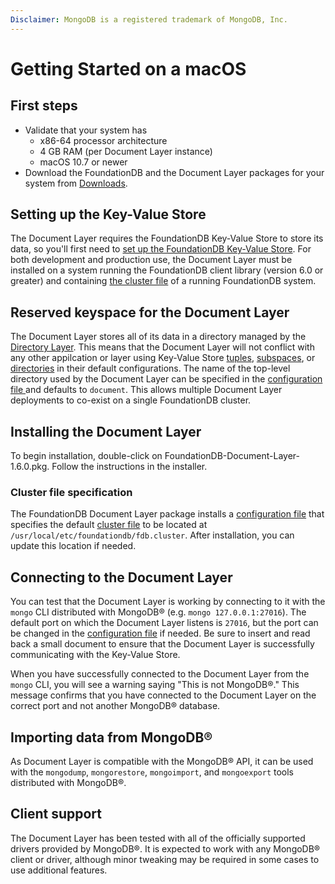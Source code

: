 ```yaml
---
Disclaimer: MongoDB is a registered trademark of MongoDB, Inc.
---
```


# Getting Started on a macOS

## First steps

* Validate that your system has
    * x86-64 processor architecture
    * 4 GB RAM (per Document Layer instance)
    * macOS 10.7 or newer
* Download the FoundationDB and the Document Layer packages for your system from [Downloads](https://apple.github.io/foundationdb/downloads.html).


## Setting up the Key-Value Store

The Document Layer requires the FoundationDB Key-Value Store to store
its data, so you'll first need to [set up the FoundationDB Key-Value
Store](https://apple.github.io/foundationdb/getting-started-mac.html).
For both development and production use, the Document Layer must be
installed on a system running the FoundationDB client library (version
6.0 or greater) and containing [the cluster
file](https://apple.github.io/foundationdb/administration.html#cluster-files)
of a running FoundationDB system.

## Reserved keyspace for the Document Layer

The Document Layer stores all of its data in a directory managed by the
[Directory Layer](https://apple.github.io/foundationdb/developer-guide.html#directories).
This means that the Document Layer will not conflict with any other
appilcation or layer using Key-Value Store
[tuples](https://apple.github.io/foundationdb/data-modeling.html#tuples),
[subspaces](https://apple.github.io/foundationdb/developer-guide.html#subspaces),
or
[directories](https://apple.github.io/foundationdb/developer-guide.html#directories)
in their default configurations. The name of the top-level directory
used by the Document Layer can be specified in the [configuration file
](configuration.md) and defaults to `document`. This allows multiple Document Layer
deployments to co-exist on a single FoundationDB cluster.

## Installing the Document Layer

To begin installation, double-click on
FoundationDB-Document-Layer-1.6.0.pkg. Follow the instructions in the
installer.

### Cluster file specification

The FoundationDB Document Layer package installs a [configuration file](configuration.md) 
that specifies the default [cluster
file](https://apple.github.io/foundationdb/administration.html#cluster-files)
to be located at `/usr/local/etc/foundationdb/fdb.cluster`. After installation, you
can update this location if needed.

## Connecting to the Document Layer

You can test that the Document Layer is working by connecting to it with
the `mongo` CLI distributed with MongoDB® (e.g.
`mongo 127.0.0.1:27016`). The default port on which the Document Layer
listens is `27016`, but the port can be changed in the [configuration
file](configuration.md) if needed. Be sure to insert and read back a small
document to ensure that the Document Layer is successfully communicating
with the Key-Value Store.

When you have successfully connected to the Document Layer from the `mongo` CLI, you will see a warning saying "This is not MongoDB®." This message confirms that you have connected to the Document Layer on the correct port and not another MongoDB® database.

## Importing data from MongoDB®

As Document Layer is compatible with the MongoDB® API, it can be used with the
`mongodump`,
`mongorestore`, `mongoimport`, and `mongoexport` tools distributed with
MongoDB®.

## Client support

The Document Layer has been tested with all of the officially supported
drivers provided by MongoDB®. It is expected to work with any MongoDB®
client or driver, although minor tweaking may be required in some cases
to use additional features.
